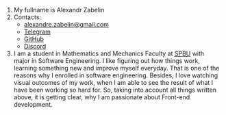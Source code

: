 1. My fullname is Alexandr Zabelin
2. Contacts:
   * alexandre.zabelin@gmail.com
   * [Telegram](https://t.me/AlexandreZabelin "My Telegram")
   * [GitHub](https://github.com/Alexandr-Zabelin "My GitHub Profile")
   * [Discord](https://discordapp.com/users/955937045237346324 "My Discord Profile")
3. I am a student in Mathematics and Mechanics Faculty at [SPBU](https://en.wikipedia.org/wiki/Saint_Petersburg_State_University) with major in Software Engineering. I like figuring out how things work, learning something new and improve myself everyday. That is one of the reasons why I enrolled in software engineering. Besides, I love watching visual outcomes of my work, when I am able to see the result of what I have been working so hard for. So, taking into account all things written above, it is getting clear, why I am passionate about Front-end development.